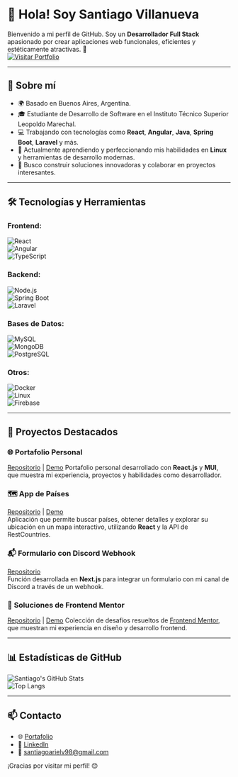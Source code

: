 # **👋 Hola! Soy Santiago Villanueva**  

Bienvenido a mi perfil de GitHub. Soy un **Desarrollador Full Stack** apasionado por crear aplicaciones web funcionales, eficientes y estéticamente atractivas. 🚀  
[![Visitar Portfolio](https://img.shields.io/badge/-Visitar%20Portfolio-000?style=for-the-badge&logo=vercel&logoColor=white)](https://santiagoarielv98.vercel.app/)

---

## **📖 Sobre mí**  
- 🌍 Basado en Buenos Aires, Argentina.  
- 🎓 Estudiante de Desarrollo de Software en el Instituto Técnico Superior Leopoldo Marechal.  
- 💻 Trabajando con tecnologías como **React**, **Angular**, **Java**, **Spring Boot**, **Laravel** y más.  
- 🌱 Actualmente aprendiendo y perfeccionando mis habilidades en **Linux** y herramientas de desarrollo modernas.  
- 🎯 Busco construir soluciones innovadoras y colaborar en proyectos interesantes.  

---

## **🛠️ Tecnologías y Herramientas**  

### **Frontend:**  
![React](https://img.shields.io/badge/-React-61DAFB?style=flat-square&logo=react&logoColor=white)  
![Angular](https://img.shields.io/badge/-Angular-DD0031?style=flat-square&logo=angular&logoColor=white)  
![TypeScript](https://img.shields.io/badge/-TypeScript-007ACC?style=flat-square&logo=typescript&logoColor=white)  

### **Backend:**  
![Node.js](https://img.shields.io/badge/-Node.js-339933?style=flat-square&logo=node.js&logoColor=white)  
![Spring Boot](https://img.shields.io/badge/-Spring%20Boot-6DB33F?style=flat-square&logo=spring-boot&logoColor=white)  
![Laravel](https://img.shields.io/badge/-Laravel-FF2D20?style=flat-square&logo=laravel&logoColor=white)  

### **Bases de Datos:**  
![MySQL](https://img.shields.io/badge/-MySQL-4479A1?style=flat-square&logo=mysql&logoColor=white)  
![MongoDB](https://img.shields.io/badge/-MongoDB-47A248?style=flat-square&logo=mongodb&logoColor=white)  
![PostgreSQL](https://img.shields.io/badge/-PostgreSQL-336791?style=flat-square&logo=postgresql&logoColor=white)  

### **Otros:**  
![Docker](https://img.shields.io/badge/-Docker-2496ED?style=flat-square&logo=docker&logoColor=white)  
![Linux](https://img.shields.io/badge/-Linux-FCC624?style=flat-square&logo=linux&logoColor=black)  
![Firebase](https://img.shields.io/badge/-Firebase-FFCA28?style=flat-square&logo=firebase&logoColor=black)  

---

## **📂 Proyectos Destacados**  

### 🌐 **Portafolio Personal**
[Repositorio](https://github.com/santiagoarielv98/santiagoarielv98) | [Demo](https://santiagoarielv98.vercel.app/)
Portafolio personal desarrollado con **React.js** y **MUI**, que muestra mi experiencia, proyectos y habilidades como desarrollador.

### 🗺️ **App de Países**  
[Repositorio](https://github.com/santiagoarielv98/sv-country-app) | [Demo](https://sv-country-app.vercel.app/)  
Aplicación que permite buscar países, obtener detalles y explorar su ubicación en un mapa interactivo, utilizando **React** y la API de RestCountries.  

### 📬 **Formulario con Discord Webhook**  
[Repositorio](https://github.com/santiagoarielv98/sv-send-message-discord)  
Función desarrollada en **Next.js** para integrar un formulario con mi canal de Discord a través de un webhook.  

### 🧩 **Soluciones de Frontend Mentor**  
[Repositorio](https://github.com/santiagoarielv98/sv-frontmentor-solutions) | [Demo](https://santiagoarielv98.github.io/sv-frontmentor-solutions/)
Colección de desafíos resueltos de [Frontend Mentor](https://www.frontendmentor.io/), que muestran mi experiencia en diseño y desarrollo frontend.  

---

## **📊 Estadísticas de GitHub**  
![Santiago's GitHub Stats](https://github-readme-stats.vercel.app/api?username=santiagoarielv98&show_icons=true&theme=radical)  
![Top Langs](https://github-readme-stats.vercel.app/api/top-langs/?username=santiagoarielv98&layout=compact&theme=radical)  

---

## **📫 Contacto**  
- 🌐 [Portafolio](https://santiagoarielv98.vercel.app/s)  
- 💼 [LinkedIn](https://www.linkedin.com/in/santiagoarielv/)  
- 📧 [santiagoarielv98@gmail.com](mailto:santiagoarielv98@gmail.com)  

¡Gracias por visitar mi perfil! 😊